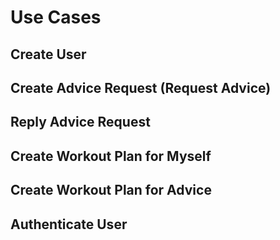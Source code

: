 # Use Cases

## Create User
## Create Advice Request (Request Advice)
## Reply Advice Request

## Create Workout Plan for Myself
## Create Workout Plan for Advice
## Authenticate User

